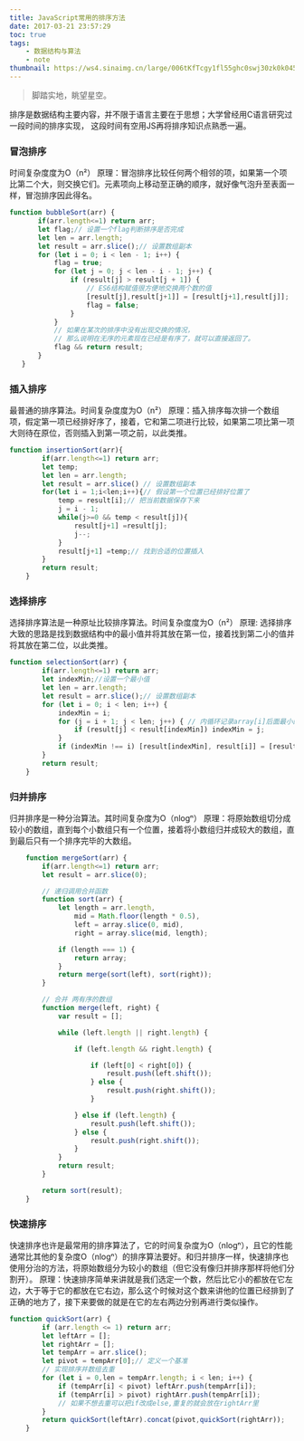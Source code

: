 ```yaml
---
title: JavaScript常用的排序方法 
date: 2017-03-21 23:57:29   
toc: true 
tags:
    - 数据结构与算法
    - note
thumbnail: https://ws4.sinaimg.cn/large/006tKfTcgy1fl55ghc0swj30zk0k045f.jpg
---
```


> 脚踏实地，眺望星空。

 排序是数据结构主要内容，并不限于语言主要在于思想；大学曾经用C语言研究过一段时间的排序实现， 这段时间有空用JS再将排序知识点熟悉一遍。

### 冒泡排序 
 时间复杂度度为O（n²）
 原理：冒泡排序比较任何两个相邻的项，如果第一个项比第二个大，则交换它们。元素项向上移动至正确的顺序，就好像气泡升至表面一样，冒泡排序因此得名。
 ```js
 function bubbleSort(arr) {
        if(arr.length<=1) return arr;
        let flag;// 设置一个flag判断排序是否完成
        let len = arr.length;
        let result = arr.slice();// 设置数组副本
        for (let i = 0; i < len - 1; i++) {
            flag = true;
            for (let j = 0; j < len - i - 1; j++) {
                if (result[j] > result[j + 1]) {
                    // ES6结构赋值很方便地交换两个数的值
                    [result[j],result[j+1]] = [result[j+1],result[j]];
                    flag = false;
                }
            }
            // 如果在某次的排序中没有出现交换的情况，
            // 那么说明在无序的元素现在已经是有序了，就可以直接返回了。
            flag && return result;
        }
    }
```

### 插入排序
最普通的排序算法。时间复杂度度为O（n²）
原理：插入排序每次排一个数组项，假定第一项已经排好序了，接着，它和第二项进行比较，如果第二项比第一项大则待在原位，否则插入到第一项之前，以此类推。
```js
function insertionSort(arr){
        if(arr.length<=1) return arr;
        let temp;
        let len = arr.length;
        let result = arr.slice() // 设置数组副本
        for(let i = 1;i<len;i++){// 假设第一个位置已经排好位置了
            temp = result[i];// 把当前数据保存下来
            j = i - 1;
            while(j>=0 && temp < result[j]){
                result[j+1] =result[j];
                j--;
            }
            result[j+1] =temp;// 找到合适的位置插入
        }
        return result;
    }
```
### 选择排序 
选择排序算法是一种原址比较排序算法。时间复杂度度为O（n²）
原理: 选择排序大致的思路是找到数据结构中的最小值并将其放在第一位，接着找到第二小的值并将其放在第二位，以此类推。
```js
function selectionSort(arr) {
        if(arr.length<=1) return arr;
        let indexMin;//设置一个最小值
        let len = arr.length;
        let result = arr.slice();// 设置数组副本
        for (let i = 0; i < len; i++) {
            indexMin = i;
            for (j = i + 1; j < len; j++) { // 内循环记录array[i]后面最小的index位置
                if (result[j] < result[indexMin]) indexMin = j;
            }
            if (indexMin !== i) [result[indexMin], result[i]] = [result[i], result[indexMin]];// ES6结构赋值很方便地交换两个数的值
        }
        return result;
    }
```
### 归并排序
归并排序是一种分治算法。其时间复杂度为O（nlogⁿ）
原理：将原始数组切分成较小的数组，直到每个小数组只有一个位置，接着将小数组归并成较大的数组，直到最后只有一个排序完毕的大数组。
```js
    function mergeSort(arr) {
        if(arr.length<=1) return arr;
        let result = arr.slice(0);

        // 递归调用合并函数
        function sort(arr) {
            let length = arr.length,
                mid = Math.floor(length * 0.5),
                left = array.slice(0, mid),
                right = array.slice(mid, length);

            if (length === 1) {
                return array;
            }
            return merge(sort(left), sort(right));
        }

        // 合并 两有序的数组
        function merge(left, right) {
            var result = [];

            while (left.length || right.length) {

                if (left.length && right.length) {

                    if (left[0] < right[0]) {
                        result.push(left.shift());
                    } else {
                        result.push(right.shift());
                    }

                } else if (left.length) {
                    result.push(left.shift());
                } else {
                    result.push(right.shift());
                }
            }
            return result;
        }

        return sort(result);
    }
```
### 快速排序
快速排序也许是最常用的排序算法了，它的时间复杂度为O（nlogⁿ），且它的性能通常比其他的复杂度O（nlogⁿ）的排序算法要好。和归并排序一样，快速排序也使用分治的方法，将原始数组分为较小的数组（但它没有像归并排序那样将他们分割开）。
原理：快速排序简单来讲就是我们选定一个数，然后比它小的都放在它左边，大于等于它的都放在它右边，那么这个时候对这个数来讲他的位置已经排到了正确的地方了，接下来要做的就是在它的左右两边分别再进行类似操作。
```js
function quickSort(arr) {
        if (arr.length <= 1) return arr;
        let leftArr = [];
        let rightArr = [];
        let tempArr = arr.slice();
        let pivot = tempArr[0];// 定义一个基准
        // 实现排序并数组去重
        for (let i = 0,len = tempArr.length; i < len; i++) {
            if (tempArr[i] < pivot) leftArr.push(tempArr[i]);
            if (tempArr[i] > pivot) rightArr.push(tempArr[i]); 
            // 如果不想去重可以把if改成else,重复的就会放在rightArr里
        }
        return quickSort(leftArr).concat(pivot,quickSort(rightArr));
    }
```
